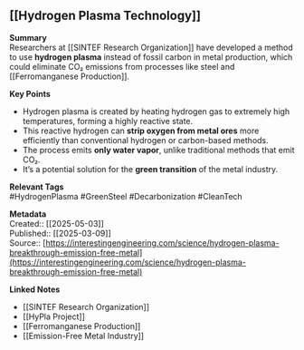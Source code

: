 ## [[Hydrogen Plasma Technology]]

**Summary**  
Researchers at [[SINTEF Research Organization]] have developed a method to use **hydrogen plasma** instead of fossil carbon in metal production, which could eliminate CO₂ emissions from processes like steel and [[Ferromanganese Production]].

**Key Points**  
- Hydrogen plasma is created by heating hydrogen gas to extremely high temperatures, forming a highly reactive state.  
- This reactive hydrogen can **strip oxygen from metal ores** more efficiently than conventional hydrogen or carbon-based methods.  
- The process emits **only water vapor**, unlike traditional methods that emit CO₂.  
- It’s a potential solution for the **green transition** of the metal industry.

**Relevant Tags**  
#HydrogenPlasma #GreenSteel #Decarbonization #CleanTech

**Metadata**  
Created:: [[2025-05-03]]  
Published:: [[2025-03-09]]  
Source:: [https://interestingengineering.com/science/hydrogen-plasma-breakthrough-emission-free-metal](https://interestingengineering.com/science/hydrogen-plasma-breakthrough-emission-free-metal)

**Linked Notes**  
- [[SINTEF Research Organization]]  
- [[HyPla Project]]  
- [[Ferromanganese Production]]  
- [[Emission-Free Metal Industry]]
